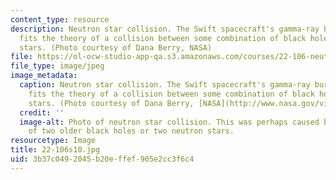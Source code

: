 ```yaml
---
content_type: resource
description: Neutron star collision. The Swift spacecraft's gamma-ray burst observation
  fits the theory of a collision between some combination of black holes or neutron
  stars. (Photo courtesy of Dana Berry, NASA)
file: https://ol-ocw-studio-app-qa.s3.amazonaws.com/courses/22-106-neutron-interactions-and-applications-spring-2010/3b37c0492045b20effef905e2cc3f6c4_22-106s10.jpg
file_type: image/jpeg
image_metadata:
  caption: Neutron star collision. The Swift spacecraft's gamma-ray burst observation
    fits the theory of a collision between some combination of black holes or neutron
    stars. (Photo courtesy of Dana Berry, [NASA](http://www.nasa.gov/vision/universe/watchtheskies/short_burst.html))
  credit: ''
  image-alt: Photo of neutron star collision. This was perhaps caused by a collision
    of two older black holes or two neutron stars.
resourcetype: Image
title: 22-106s10.jpg
uid: 3b37c049-2045-b20e-ffef-905e2cc3f6c4
---
```

